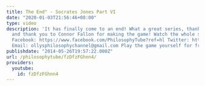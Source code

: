 ```yaml
---
title: The End" - Socrates Jones Part VI
date: "2020-01-03T21:56:46+08:00"
type: video
description: 'It has finally come to an end! What a great series, thanks for watching,
  and thank you to Connor Fallon for making the game! Watch the whole series: https://www.youtube.com/watch?v=j9DVftt9lm4&index=2&list=PLvoAL-KSZ32c9ilehJSvRo0sDMuqWN6cS
  Facebook: https://www.facebook.com/PhilosophyTube?ref=hl Twitter: https://twitter.com/PhilosophyTube
  Email: ollysphilosophychannel@gmail.com Play the game yourself for free: http://www.kongregate.com/games/ChiefWakamakamu/socrates-jones-pro-philosopher'
publishdate: "2014-05-26T19:57:22.000Z"
url: /philosophytube/fzDfzFGhnn4/
providers:
  youtube:
    id: fzDfzFGhnn4
---
```

